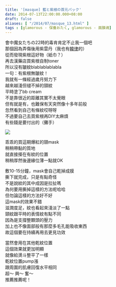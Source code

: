 ```yaml
---
title: '[masque] 藍と紫根の首元パック'
date: 2014-07-13T22:00:00.000+08:00
draft: false
aliases: [ "/2014/07/masque_13.html" ]
tags : [glamorous - 保養おたく, glamorous - 面膜魂]
---
```


會中魔女たちの22時的毒肯肯定不止我一個吧  
那個因為弄傷後用紫雲丹（我也有[韓律](https://hidie.net/hanyuljawoondan/)的）  
從而發現紫根這好物（紙巾？）  
再去漢藥店買紫根自制toner  
所以沒有皺紋blablablablabla  
一句：有紫根無皺紋！  
我就有一條經過歲月努力下  
越來越淺但褪不掉的頸紋  
平時塗了bb cream  
不是靠很近的距離其實不太覺眼  
但有就是有，也難保有天突然像十多年前般  
忽然看到自己有條紋哎呀呀  
不過要自己去買紫根再DIY太麻煩  
有些錢是要付出的（攤手）

![](/images/aishikonneck.jpg)

乖乖的買這期爆紅的頸mask  
稍稍帶黏的質地  
就直接搽在有紋的位置  
稍稍厚然後邊緣位薄一點就OK  
  
敷10-15分鐘，mask會自己乾掉成膜  
撕下就完成，只是有點奇怪  
不是說紋的其中成因是拉扯嗎  
為何要用撕掉這樣的方法呢哈哈  
但勿論這樣的方法好不好  
這mask的效果不錯  
滋潤度足，紋也看起來淺淡了一點  
頸紋跟平時的表情紋有點不同  
因為是支撐整顆頭的壓力  
加上也不像面部般有那麼多毛孔能吸收東西  
故這個要在持續再用去更見功效  
  
當然會用在其他乾紋位置  
這個效果就更加明顯  
就像給燙斗整平了一樣  
乾紋位置pump漲  
跟周圍的肌膚回復水平相同  
超～ 興～ 奮～  
推薦推薦呢！
